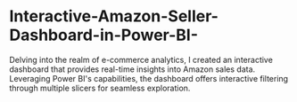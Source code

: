 # Interactive-Amazon-Seller-Dashboard-in-Power-BI-
Delving into the realm of e-commerce analytics, I created an interactive dashboard that provides real-time insights into Amazon sales data. Leveraging Power BI's capabilities, the dashboard offers interactive filtering through multiple slicers for seamless exploration.
